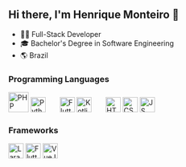 ## Hi there, I'm Henrique Monteiro 👋

- 🧑‍💻 Full-Stack Developer
- 🎓 Bachelor's Degree in Software Engineering
- 🌎 Brazil

### Programming Languages
<img src="https://github.com/Henrikkee/Henrikkee/assets/24460777/624a2c97-1afd-43fd-8093-781114c7f4a0" alt="PHP" width="40"/>
<img src="https://github.com/Henrikkee/Henrikkee/assets/24460777/d2c58f1c-7485-4098-9580-ab72d36f5ba0" alt="Python" width="30"/>
&nbsp;&nbsp;&nbsp;&nbsp;&nbsp;
<img src="https://github.com/Henrikkee/Henrikkee/assets/24460777/aa5f8306-0041-412b-b2ea-4958acb7336d" alt="Flutter" width="30"/>
<img src="https://github.com/Henrikkee/Henrikkee/assets/24460777/6301dc49-d259-4cf2-b36c-2e2bce83d512" alt="Kotlin" width="30"/>
&nbsp;&nbsp;&nbsp;&nbsp;&nbsp;
<img src="https://github.com/Henrikkee/Henrikkee/assets/24460777/279a45fe-a55f-4f5b-a277-7f0d139ffc63" alt="HTML" width="30" />
<img src="https://github.com/Henrikkee/Henrikkee/assets/24460777/f43fba26-d293-4815-b581-95610c6c9a92" alt="CSS" width="30" />
<img src="https://github.com/Henrikkee/Henrikkee/assets/24460777/c3b0e0c0-a678-47dd-b3af-4a311ad63643" alt="JS" width="30" />

### Frameworks
<img src="https://github.com/Henrikkee/Henrikkee/assets/24460777/596507cd-a816-46dd-ae91-29804f86fd47" alt="Laravel" width="30" />
<img src="https://github.com/Henrikkee/Henrikkee/assets/24460777/7f8aa7fe-e840-4b5e-9ba9-2aebcd37f771" alt="Flutter" width="30" />
<img src="https://github.com/Henrikkee/Henrikkee/assets/24460777/e4963309-eaba-4bfe-910a-cbce670a4173" alt="VueJS" width="30" />
